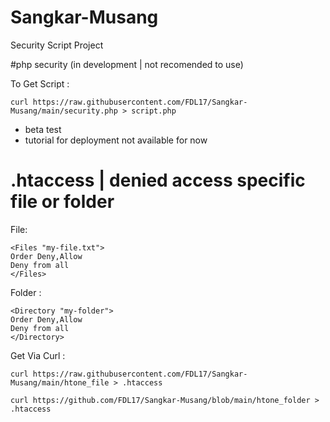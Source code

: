 # Sangkar-Musang
Security Script Project

#php security (in development | not recomended to use)

To Get Script :
```
curl https://raw.githubusercontent.com/FDL17/Sangkar-Musang/main/security.php > script.php
```
* beta test
* tutorial for deployment not available for now

# .htaccess | denied access specific file or folder 
File:
```
<Files "my-file.txt">
Order Deny,Allow
Deny from all
</Files>
```
Folder :
```
<Directory "my-folder">
Order Deny,Allow
Deny from all
</Directory>
```
Get Via Curl :
```
curl https://raw.githubusercontent.com/FDL17/Sangkar-Musang/main/htone_file > .htaccess
```
```
curl https://github.com/FDL17/Sangkar-Musang/blob/main/htone_folder > .htaccess 
```

